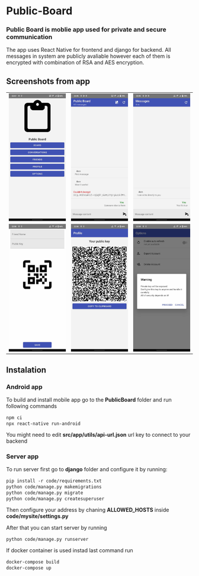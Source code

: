 # Public-Board
### Public Board is moblie app used for private and secure communication
The app uses React Native for frontend and django for backend. All messages in system are publicly avaliable however
each of them is encrypted with combination of RSA and AES encryption. 

## Screenshots from app

<table>
  <tr>
    <td><img src='./img/home.jpg'></td>
    <td><img src='./img/board.jpg'></td>
    <td><img src='./img/conversation.jpg'></td>
  </tr>
    <tr>
    <td><img src='./img/add.jpg'></td>
    <td><img src='./img/share.jpg'></td>
    <td><img src='./img/exporting.jpg'></td>
  </tr>
</table>


## Instalation
### Android app
To build and install mobile app go to the **PublicBoard** folder and run following commands
```
npm ci
npx react-native run-android
```
You might need to edit **src/app/utils/api-url.json** url key to connect to your backend

### Server app
To run server first go to **django** folder and configure it by running:
```
pip install -r code/requirements.txt
python code/manage.py makemigrations
python code/manage.py migrate
python code/manage.py createsuperuser
```
Then configure your address by chaning **ALLOWED_HOSTS** inside **code/mysite/settings.py** 

After that you can start server by running
```
python code/manage.py runserver
```

If docker container is used instad last command run
```
docker-compose build
docker-compose up
```